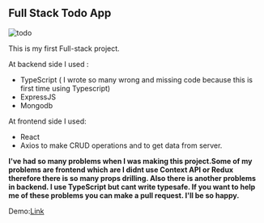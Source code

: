 ## Full Stack Todo App

![todo](https://github.com/aniler0/aniler0.github.io/blob/master/public/projectimages/todoapp.png)

This is my first Full-stack project. 

At backend side I used :

- TypeScript ( I wrote so many wrong and missing code because this is first time using Typescript)
- ExpressJS
- Mongodb

At frontend side I used:
- React 
- Axios to make CRUD operations and to get data from server.

**I've had so many problems when I was making this project.Some of my problems are frontend which are I didnt use Context API or Redux therefore there is so many props drilling. Also there is another problems in backend. I use TypeScript but cant write typesafe. If you want to help me of these problems you can make a pull request. I'll be so happy.**

Demo:[Link](https://todo-chi-ashy.vercel.app/) 


